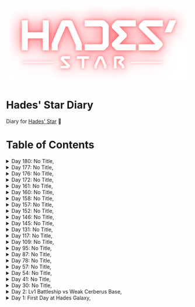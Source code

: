 <div align='center'>
  <img src='./assets/hades_logo.png' alt='logo'>
</div>

# Hades' Star Diary
Diary for [Hades' Star](https://store.steampowered.com/app/755800) :dizzy:

# Table of Contents
<details>
  <summary>
    Day 180: No Title,
  </summary>
  <a href="./articles/20201225.md" target="_blank">To Article...</a>
</details>
<details>
  <summary>
    Day 177: No Title,
  </summary>
  <a href="./articles/20201222.md" target="_blank">To Article...</a>
</details>
<details>
  <summary>
    Day 176: No Title,
  </summary>
  <a href="./articles/20201221.md" target="_blank">To Article...</a>
</details>
<details>
  <summary>
    Day 172: No Title,
  </summary>
  <a href="./articles/20201217.md" target="_blank">To Article...</a>
</details>
<details>
  <summary>
    Day 161: No Title,
  </summary>
  <a href="./articles/20201206.md" target="_blank">To Article...</a>
</details>
<details>
  <summary>
    Day 160: No Title,
  </summary>
  <a href="./articles/20201205.md" target="_blank">To Article...</a>
</details>
<details>
  <summary>
    Day 158: No Title,
  </summary>
  <a href="./articles/20201203.md" target="_blank">To Article...</a>
</details>
<details>
  <summary>
    Day 157: No Title,
  </summary>
  <a href="./articles/20201202.md" target="_blank">To Article...</a>
</details>
<details>
  <summary>
    Day 152: No Title,
  </summary>
  <a href="./articles/20201127.md" target="_blank">To Article...</a>
</details>
<details>
  <summary>
    Day 146: No Title,
  </summary>
  <a href="./articles/20201121.md" target="_blank">To Article...</a>
</details>
<details>
  <summary>
    Day 145: No Title,
  </summary>
  <a href="./articles/20201120.md" target="_blank">To Article...</a>
</details>
<details>
  <summary>
    Day 131: No Title,
  </summary>
  <a href="./articles/20201106.md" target="_blank">To Article...</a>
</details>
<details>
  <summary>
    Day 117: No Title,
  </summary>
  <a href="./articles/20201023.md" target="_blank">To Article...</a>
</details>
<details>
  <summary>
    Day 109: No Title,
  </summary>
  <a href="./articles/20201015.md" target="_blank">To Article...</a>
</details>
<details>
  <summary>
    Day 95: No Title,
  </summary>
  <a href="./articles/20201001.md" target="_blank">To Article...</a>
</details>
<details>
  <summary>
    Day 87: No Title,
  </summary>
  <a href="./articles/20200923.md" target="_blank">To Article...</a>
</details>
<details>
  <summary>
    Day 78: No Title,
  </summary>
  <a href="./articles/20200914.md" target="_blank">To Article...</a>
</details>
<details>
  <summary>
    Day 57: No Title,
  </summary>
  <a href="./articles/20200824.md" target="_blank">To Article...</a>
</details>
<details>
  <summary>
    Day 54: No Title,
  </summary>
  <a href="./articles/20200821.md" target="_blank">To Article...</a>
</details>
<details>
  <summary>
    Day 41: No Title,
  </summary>
  <a href="./articles/20200808.md" target="_blank">To Article...</a>
</details>
<details>
  <summary>
    Day 30: No Title,
  </summary>
  <a href="./articles/20200728.md" target="_blank">To Article...</a>
</details>
<details>
  <summary>
    Day 2: Lv1 Battleship vs Weak Cerberus Base,
  </summary>
  <a href="./articles/20200630_Lv1_Battleship_vs_Weak_Cerberus_Base.md" target="_blank">To Article...</a>
  <img src="./assets/20200630_Lv1_Battleship_vs_Weak_Cerberus_Base_01.jpg">
  <img src="./assets/20200630_Lv1_Battleship_vs_Weak_Cerberus_Base_02.jpg">
  <img src="./assets/20200630_Lv1_Battleship_vs_Weak_Cerberus_Base_03.jpg">
</details>
<details>
  <summary>
    Day 1: First Day at Hades Galaxy,
  </summary>
  <a href="./articles/20200629_First_Day_at_Hades_Galaxy.md" target="_blank">To Article...</a>
</details>
